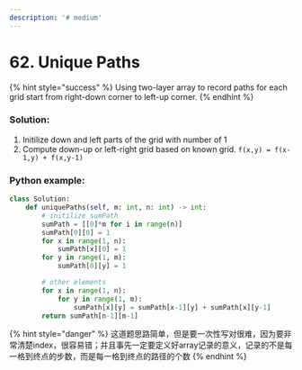 ```yaml
---
description: '# medium'
---
```


# 62. Unique Paths

{% hint style="success" %}
Using two-layer array to record paths for each grid start from right-down corner to left-up corner.
{% endhint %}

### Solution:

1. Initilize down and left parts of the grid with number of 1
2. Compute down-up or left-right grid based on known grid. `f(x,y) = f(x-1,y) + f(x,y-1)`

### Python example:

```python
class Solution:
    def uniquePaths(self, m: int, n: int) -> int:
        # initilize sumPath
        sumPath = [[0]*m for i in range(n)]
        sumPath[0][0] = 1
        for x in range(1, n):
            sumPath[x][0] = 1
        for y in range(1, m):
            sumPath[0][y] = 1

        # other elements
        for x in range(1, n):
            for y in range(1, m):
                sumPath[x][y] = sumPath[x-1][y] + sumPath[x][y-1]
        return sumPath[n-1][m-1]
```

{% hint style="danger" %}
这道题思路简单，但是要一次性写对很难，因为要非常清楚index，很容易错；并且事先一定要定义好array记录的意义，记录的不是每一格到终点的步数，而是每一格到终点的路径的个数
{% endhint %}

